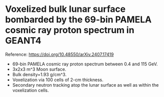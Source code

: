 # Voxelized bulk lunar surface bombarded by the 69-bin PAMELA cosmic ray proton spectrum in GEANT4
Reference: https://doi.org/10.48550/arXiv.2407.17419
* 69-bin PAMELA cosmic ray proton spectrum between 0.4 and 115 GeV.
* 3x2x3 m^3 Moon surface.
* Bulk density=1.93 g/cm^3.
* Voxelization via 100 cells of 2-cm thickness.
* Secondary neutron tracking atop the lunar surface as well as within the voxelization cells.
